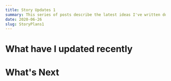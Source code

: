 ```yaml
---
title: Story Updates 1
summary: This series of posts describe the latest ideas I've written down in my story 
date: 2020-06-26
slug: StoryPlans1
---
```

# What have I updated recently

# What's Next